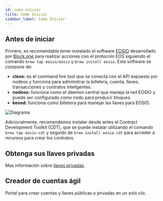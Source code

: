 ```yaml
---
id: como-iniciar
title: Como Iniciar
sidebar_label: Como Iniciar
---
```


## Antes de iniciar

Primero, es recomendable tener instalado el software [EOSIO](https://github.com/eosio) desarrollado por [Block.one](https://block.one/) para realizar acciones con el protocolo EOS siguiendo el comando `brew tap eosio/eosio` y `brew install eosio`. Este software se compone de:

* **cleos:** es el command line tool que se conecta con el API expuesto por nodeos y funciona para administrar la billetera, cuenta, llaves, transacciones y contratos inteligentes.
* **nodeos:** funciona como el daemon central que maneja la red EOSIO y puede ser configurado como nodo para producir bloques.
* **keosd:** funciona como billetera para manejar las llaves para EOSIO.

![Diagrama](https://es.latamlink.io/img/diagramas/cleos.png)

Adicionalmente, recomendamos instalar desde antes el Contract Development Toolkit (CDT), que se puede instalar utilizando el comando `brew tap eosio.cdt` y seguido de `brew install eosio.cdt` para acceder a recursos para crear los contratos.

## Obtenga sus llaves privadas

Mas información sobre [llaves privadas](https://desarrolladores.eoscostarica.io/docs/aprender-eosio/llaves-privadas).

## Creador de cuentas ágil

Portal para crear cuentas y llaves públicas o privadas en un solo clic.


